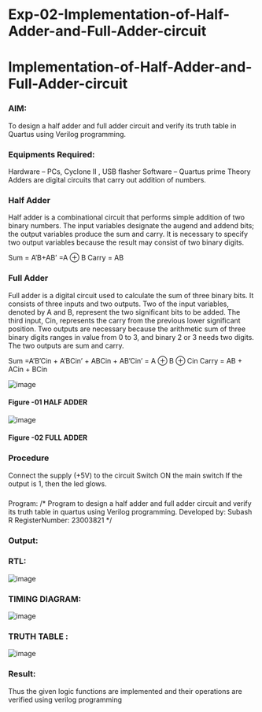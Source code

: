 # Exp-02-Implementation-of-Half-Adder-and-Full-Adder-circuit

# Implementation-of-Half-Adder-and-Full-Adder-circuit
### AIM:
To design a half adder and full adder circuit and verify its truth table in Quartus using Verilog programming.

### Equipments Required:
Hardware – PCs, Cyclone II , USB flasher
Software – Quartus prime
Theory
Adders are digital circuits that carry out addition of numbers.

### Half Adder
Half adder is a combinational circuit that performs simple addition of two binary numbers. The input variables designate the augend and addend bits; the output variables produce the sum and carry. It is necessary to specify two output variables because the result may consist of two binary digits.

Sum = A’B+AB’ =A ⊕ B Carry = AB

### Full Adder
Full adder is a digital circuit used to calculate the sum of three binary bits. It consists of three inputs and two outputs. Two of the input variables, denoted by A and B, represent the two significant bits to be added. The third input, Cin, represents the carry from the previous lower significant position. Two outputs are necessary because the arithmetic sum of three binary digits ranges in value from 0 to 3, and binary 2 or 3 needs two digits. The two outputs are sum and carry.

Sum =A’B’Cin + A’BCin’ + ABCin + AB’Cin’ = A ⊕ B ⊕ Cin Carry = AB + ACin + BCin

 ![image](https://user-images.githubusercontent.com/36288975/163552156-a13e5a56-c638-4110-97d9-8896907c8d25.png)

#### Figure -01 HALF ADDER 


![image](https://user-images.githubusercontent.com/36288975/163552057-b3547877-6d07-45b4-b7e0-bcfebfad9e1d.png)

#### Figure -02 FULL ADDER 

### Procedure

Connect the supply (+5V) to the circuit
Switch ON the main switch
If the output is 1, then the led glows.
### 
Program:
/*
Program to design a half adder and full adder circuit and verify its truth table in quartus using Verilog programming.
Developed by: Subash R
RegisterNumber:  23003821
*/

### Output:
### RTL:
![image](https://github.com/rsubash17/Exp-02-Implementation-of-Half-Adder-and-Full-Adder-circuit/assets/147139828/e09b5ec6-628f-4c6a-bb2d-de6b65450c26)
### TIMING DIAGRAM:
![image](https://github.com/rsubash17/Exp-02-Implementation-of-Half-Adder-and-Full-Adder-circuit/assets/147139828/10dd4382-216c-4069-b4c5-a49e3fd120af)

### TRUTH TABLE :
![image](https://github.com/rsubash17/Exp-02-Implementation-of-Half-Adder-and-Full-Adder-circuit/assets/147139828/a26d63f3-9e5e-4244-a46d-4fd0da7915d8)

### Result:
Thus the given logic functions are implemented and their operations are verified using verilog programming
